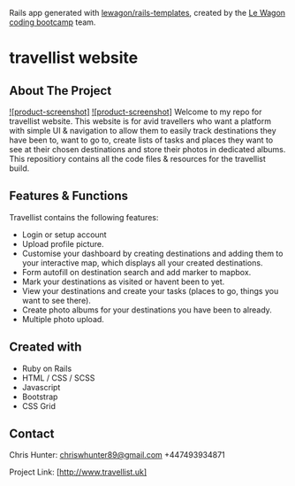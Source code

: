 Rails app generated with [lewagon/rails-templates](https://github.com/lewagon/rails-templates), created by the [Le Wagon coding bootcamp](https://www.lewagon.com) team.

# travellist website

## About The Project

[![product-screenshot]](app/assets/images/travellist1.png?raw=true "Project screenshot1")
[![product-screenshot]](app/assets/images/travellist2.png?raw=true "Project screenshot2")
Welcome to my repo for travellist website. This website is for avid travellers who want a platform with simple UI & navigation to allow them to easily track destinations they have been to, want to go to, create lists of tasks and places they want to see at their chosen destinations and store their photos in dedicated albums.  This repositiory contains all the code files & resources for the travellist build.

## Features & Functions

Travellist contains the following features:
- Login or setup account
- Upload profile picture.
- Customise your dashboard by creating destinations and adding them to your interactive map, which displays all your created destinations.
- Form autofill on destination search and add marker to mapbox.
- Mark your destinations as visited or havent been to yet.
- View your destinations and create your tasks (places to go, things you want to see there).
- Create photo albums for your destinations you have been to already.
- Multiple photo upload.

## Created with
- Ruby on Rails
- HTML / CSS / SCSS
- Javascript
- Bootstrap
- CSS Grid

## Contact

Chris Hunter: chriswhunter89@gmail.com
              +447493934871

Project Link: [http://www.travellist.uk]
